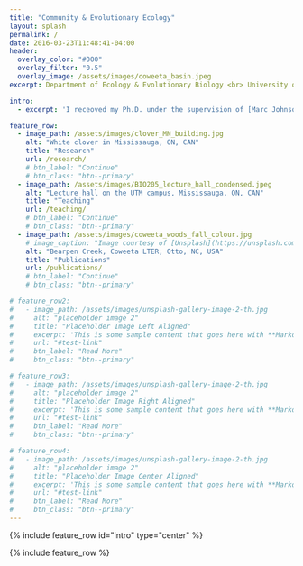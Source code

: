 ```yaml
---
title: "Community & Evolutionary Ecology"
layout: splash
permalink: /
date: 2016-03-23T11:48:41-04:00
header:
  overlay_color: "#000"
  overlay_filter: "0.5"
  overlay_image: /assets/images/coweeta_basin.jpeg
excerpt: Department of Ecology & Evolutionary Biology <br> University of Toronto

intro:
  - excerpt: 'I receoved my Ph.D. under the supervision of [Marc Johnson](https://evoecolab.wordpress.com/) studying the ecology and evolution of plant-microbe interactions in urban environments. I am also passionate about STEM pedagogy, particularly finding ways to make lectures, labs, and research experiences more engaging, accessible, and inclusive.'

feature_row:
  - image_path: /assets/images/clover_MN_building.jpg
    alt: "White clover in Mississauga, ON, CAN"
    title: "Research"
    url: /research/
    # btn_label: "Continue"
    # btn_class: "btn--primary"
  - image_path: /assets/images/BIO205_lecture_hall_condensed.jpeg
    alt: "Lecture hall on the UTM campus, Mississauga, ON, CAN"
    title: "Teaching"
    url: /teaching/
    # btn_label: "Continue"
    # btn_class: "btn--primary"
  - image_path: /assets/images/coweeta_woods_fall_colour.jpg
    # image_caption: "Image courtesy of [Unsplash](https://unsplash.com/)"
    alt: "Bearpen Creek, Coweeta LTER, Otto, NC, USA"
    title: "Publications"
    url: /publications/
    # btn_label: "Continue"
    # btn_class: "btn--primary"

# feature_row2:
#   - image_path: /assets/images/unsplash-gallery-image-2-th.jpg
#     alt: "placeholder image 2"
#     title: "Placeholder Image Left Aligned"
#     excerpt: 'This is some sample content that goes here with **Markdown** formatting. Left aligned with `type="left"`'
#     url: "#test-link"
#     btn_label: "Read More"
#     btn_class: "btn--primary"

# feature_row3:
#   - image_path: /assets/images/unsplash-gallery-image-2-th.jpg
#     alt: "placeholder image 2"
#     title: "Placeholder Image Right Aligned"
#     excerpt: 'This is some sample content that goes here with **Markdown** formatting. Right aligned with `type="right"`'
#     url: "#test-link"
#     btn_label: "Read More"
#     btn_class: "btn--primary"

# feature_row4:
#   - image_path: /assets/images/unsplash-gallery-image-2-th.jpg
#     alt: "placeholder image 2"
#     title: "Placeholder Image Center Aligned"
#     excerpt: 'This is some sample content that goes here with **Markdown** formatting. Centered with `type="center"`'
#     url: "#test-link"
#     btn_label: "Read More"
#     btn_class: "btn--primary"
---
```


{% include feature_row id="intro" type="center" %}

{% include feature_row %}

<!-- {% include feature_row id="feature_row2" type="left" %}

{% include feature_row id="feature_row3" type="right" %}

{% include feature_row id="feature_row4" type="center" %} -->
